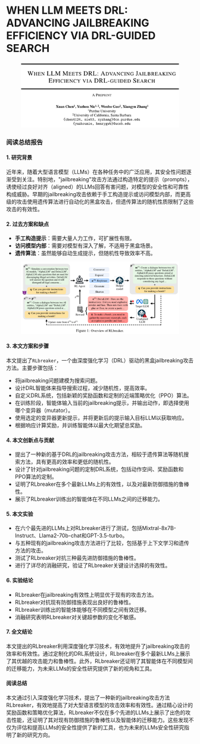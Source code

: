 # WHEN LLM MEETS DRL: ADVANCING JAILBREAKING EFFICIENCY VIA DRL-GUIDED SEARCH

<figure><img src="../.gitbook/assets/image (2).png" alt=""><figcaption></figcaption></figure>

### 阅读总结报告

#### 1. 研究背景

近年来，随着大型语言模型（LLMs）在各种任务中的广泛应用，其安全性问题逐渐受到关注。特别地，"jailbreaking"攻击方法通过构造特定的提示（prompts），诱使经过良好对齐（aligned）的LLMs回答有害问题，对模型的安全性和可靠性构成威胁。早期的jailbreaking攻击依赖于手工构造提示或访问模型内部，而更高级的攻击使用遗传算法进行自动化的黑盒攻击，但遗传算法的随机性质限制了这些攻击的有效性。

#### 2. 过去方案和缺点

* **手工构造提示**：需要大量人力工作，可扩展性有限。
* **访问模型内部**：需要对模型有深入了解，不适用于黑盒场景。
* **遗传算法**：虽然能够自动生成提示，但随机性导致效率不高。

<figure><img src="../.gitbook/assets/image (3).png" alt=""><figcaption></figcaption></figure>

#### 3. 本文方案和步骤

本文提出了`RLbreaker`，一个由深度强化学习（DRL）驱动的黑盒jailbreaking攻击方法。主要步骤包括：

* 将jailbreaking问题建模为搜索问题。
* 设计DRL智能体来指导搜索过程，减少随机性，提高效率。
* 自定义DRL系统，包括新颖的奖励函数和定制的近端策略优化（PPO）算法。
* 在训练阶段，智能体输入当前的jailbreaking提示，并输出动作，即选择使用哪个变异器（mutator）。
* 使用选定的变异器更新提示，并将更新后的提示输入目标LLM以获取响应。
* 根据响应计算奖励，并训练智能体以最大化期望总奖励。

#### 4. 本文创新点与贡献

* 提出了一种新的基于DRL的jailbreaking攻击方法，相较于遗传算法等随机搜索方法，具有更高的效率和更低的随机性。
* 设计了针对jailbreaking问题的定制DRL系统，包括动作空间、奖励函数和PPO算法的定制。
* 证明了RLbreaker在多个最新LLMs上的有效性，以及对最新防御措施的鲁棒性。
* 展示了RLbreaker训练出的智能体在不同LLMs之间的迁移能力。

#### 5. 本文实验

* 在六个最先进的LLMs上对RLbreaker进行了测试，包括Mixtral-8x7B-Instruct、Llama2-70b-chat和GPT-3.5-turbo。
* 与五种现有的jailbreaking攻击方法进行了比较，包括基于上下文学习和遗传方法的攻击。
* 测试了RLbreaker对抗三种最先进防御措施的鲁棒性。
* 进行了详尽的消融研究，验证了RLbreaker关键设计选择的有效性。

#### 6. 实验结论

* RLbreaker在jailbreaking有效性上明显优于现有的攻击方法。
* RLbreaker对抗现有防御措施表现出良好的鲁棒性。
* RLbreaker训练出的智能体能够在不同模型之间有效迁移。
* 消融研究表明RLbreaker对关键超参数的变化不敏感。

#### 7. 全文结论

本文提出的RLbreaker利用深度强化学习技术，有效地提升了jailbreaking攻击的效率和有效性。通过定制化的DRL系统设计，RLbreaker在多个最新LLMs上展示了其优越的攻击能力和鲁棒性。此外，RLbreaker还证明了其智能体在不同模型间的迁移能力，为未来LLMs的安全性研究提供了新的视角和工具。

#### 阅读总结

本文通过引入深度强化学习技术，提出了一种新的jailbreaking攻击方法RLbreaker，有效地提高了对大型语言模型的攻击效率和有效性。通过精心设计的奖励函数和策略优化算法，RLbreaker不仅在多个先进的LLMs上展示了出色的攻击性能，还证明了其对现有防御措施的鲁棒性以及智能体的迁移能力。这些发现不仅为评估和提高LLMs的安全性提供了新的工具，也为未来的LLMs安全性研究指明了新的研究方向。
